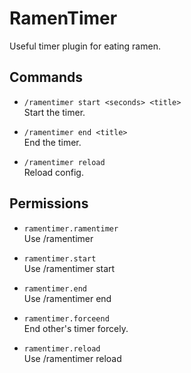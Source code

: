 # RamenTimer
Useful timer plugin for eating ramen.

## Commands

* `/ramentimer start <seconds> <title>`  
Start the timer.

* `/ramentimer end <title>`  
End the timer.

* `/ramentimer reload`  
Reload config.

## Permissions

* `ramentimer.ramentimer`  
Use /ramentimer

* `ramentimer.start`  
Use /ramentimer start

* `ramentimer.end`  
Use /ramentimer end

* `ramentimer.forceend`  
End other's timer forcely.

* `ramentimer.reload`  
Use /ramentimer reload
